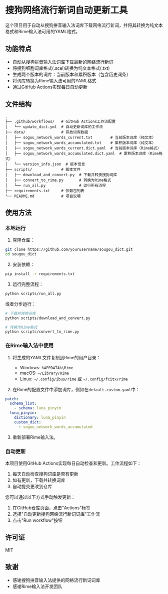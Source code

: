 # 搜狗网络流行新词自动更新工具

这个项目用于自动从搜狗拼音输入法词库下载网络流行新词，并将其转换为纯文本格式和Rime输入法可用的YAML格式。

## 功能特点

- 自动从搜狗拼音输入法词库下载最新的网络流行新词
- 将搜狗细胞词库格式(.scel)转换为纯文本格式(.txt)
- 生成两个版本的词库：当前版本和累积版本（包含历史词条）
- 将词库转换为Rime输入法可用的YAML格式
- 通过GitHub Actions实现每日自动更新

## 文件结构

```
.
├── .github/workflows/   # GitHub Actions工作流配置
│   └── update_dict.yml  # 自动更新词库的工作流
├── data/                # 存放词库数据
│   ├── sogou_network_words_current.txt        # 当前版本词库（纯文本）
│   ├── sogou_network_words_accumulated.txt    # 累积版本词库（纯文本）
│   ├── sogou_network_words_current.dict.yaml  # 当前版本词库（Rime格式）
│   ├── sogou_network_words_accumulated.dict.yaml  # 累积版本词库（Rime格式）
│   └── version_info.json  # 版本信息
├── scripts/             # 脚本文件
│   ├── download_and_convert.py  # 下载并转换搜狗词库
│   ├── convert_to_rime.py       # 转换为Rime格式
│   └── run_all.py               # 运行所有流程
├── requirements.txt     # 依赖包列表
└── README.md            # 项目说明
```

## 使用方法

### 本地运行

1. 克隆仓库：

```bash
git clone https://github.com/yourusername/sougou_dict.git
cd sougou_dict
```

2. 安装依赖：

```bash
pip install -r requirements.txt
```

3. 运行完整流程：

```bash
python scripts/run_all.py
```

或者分步运行：

```bash
# 下载并转换词库
python scripts/download_and_convert.py

# 转换为Rime格式
python scripts/convert_to_rime.py
```

### 在Rime输入法中使用

1. 将生成的YAML文件复制到Rime的用户目录：
   - Windows: `%APPDATA%\Rime`
   - macOS: `~/Library/Rime`
   - Linux: `~/.config/ibus/rime` 或 `~/.config/fcitx/rime`

2. 在Rime的配置文件中添加词库，例如在`default.custom.yaml`中：

```yaml
patch:
  schema_list:
    - schema: luna_pinyin
  luna_pinyin:
    dictionary: luna_pinyin
    custom_dict:
      - sogou_network_words_accumulated
```

3. 重新部署Rime输入法。

### 自动更新

本项目使用GitHub Actions实现每日自动检查和更新。工作流程如下：

1. 每天自动检查搜狗词库是否有更新
2. 如有更新，下载并转换词库
3. 自动提交更改到仓库

您可以通过以下方式手动触发更新：

1. 在GitHub仓库页面，点击"Actions"标签
2. 选择"自动更新搜狗网络流行新词词库"工作流
3. 点击"Run workflow"按钮

## 许可证

MIT

## 致谢

- 感谢搜狗拼音输入法提供的网络流行新词词库
- 感谢Rime输入法开发团队 